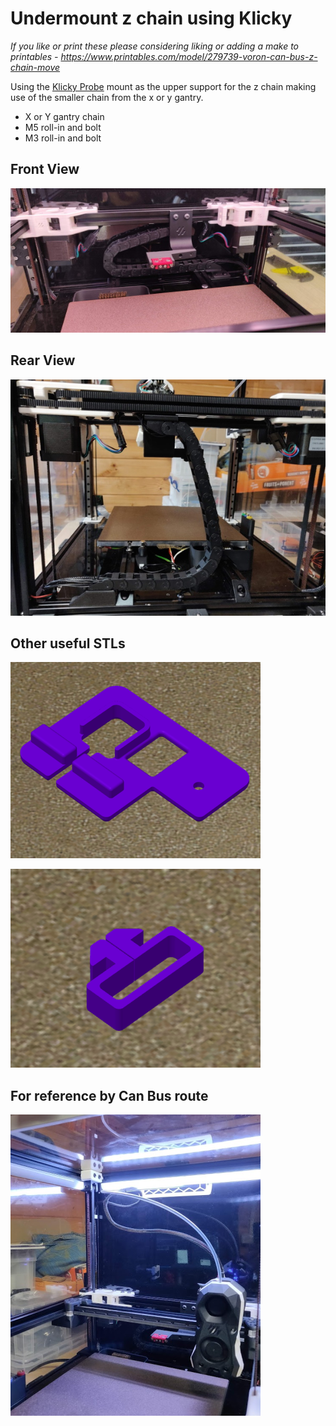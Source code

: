 # Undermount z chain using Klicky

*If you like or print these please considering liking or adding a make to printables -
https://www.printables.com/model/279739-voron-can-bus-z-chain-move*

Using the [Klicky Probe](https://github.com/jlas1/Klicky-Probe) mount 
as the upper support for the z chain making use of the smaller chain from
the x or y gantry.

- X or Y gantry chain
- M5 roll-in and bolt
- M3 roll-in and bolt

## Front View
![Front View](Images/FrontView.jpg)

## Rear View
![Rear View](Images/RearView.jpg)

## Other useful STLs
![Cable Cover with cable](Images/CableCover.png)

![Clip for the AB cables](Images/CableClip.png)

## For reference by Can Bus route
![CanBus Route](Images/CanUmbilicalRoute.png)